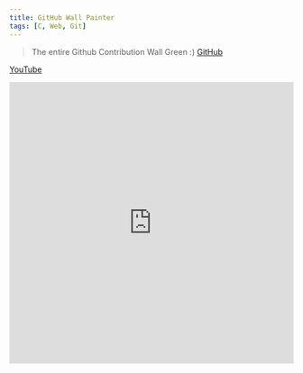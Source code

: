 ```yaml
---
title: GitHub Wall Painter
tags: [C, Web, Git]
---
```


> The entire Github Contribution Wall Green :)
> [GitHub](https://github.com/HuakunShen/Github-Wall-Painter)

[YouTube](https://www.youtube.com/watch?v=w6SQUTZIpGU)

<iframe width="100%" height="500" src="https://www.youtube.com/embed/w6SQUTZIpGU" title="Github Wall Painter" frameborder="0" allow="accelerometer; autoplay; clipboard-write; encrypted-media; gyroscope; picture-in-picture; web-share" allowfullscreen></iframe>